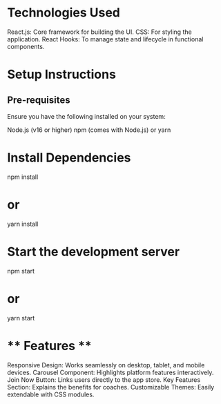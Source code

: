 # Technologies Used  
React.js: Core framework for building the UI.
CSS: For styling the application.
React Hooks: To manage state and lifecycle in functional components.

# Setup Instructions
## Pre-requisites
Ensure you have the following installed on your system:

Node.js (v16 or higher)
npm (comes with Node.js) or yarn

# Install Dependencies 
npm install
# or
yarn install

# Start the development server
npm start
# or
yarn start

# ** Features ** 
Responsive Design: Works seamlessly on desktop, tablet, and mobile devices.
Carousel Component: Highlights platform features interactively.
Join Now Button: Links users directly to the app store.
Key Features Section: Explains the benefits for coaches.
Customizable Themes: Easily extendable with CSS modules.

